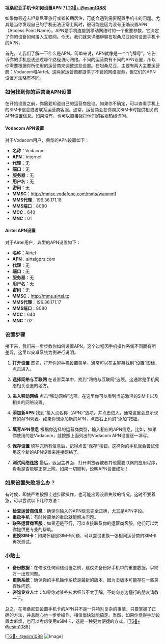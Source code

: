 **坦桑尼亚手机卡如何设置APN？[[TG💪+ @esim1088](https://t.me/s/esim1088)]**

如果你最近去坦桑尼亚旅行或者长期居住，可能会遇到需要配置手机卡的问题。尤其是当你发现自己的手机无法正常上网时，很可能是因为没有正确设置APN（Access Point Name）。APN是手机连接到移动网络时的一个重要参数，它决定了你的设备如何接入互联网。今天，我们就来详细聊聊在坦桑尼亚如何设置手机卡的APN。

首先，让我们了解一下什么是APN。简单来说，APN就像是一个“门牌号”，它告诉你的手机应该通过哪个路径访问网络。不同的运营商有不同的APN设置，所以你需要根据你所使用的运营商来调整这些设置。在坦桑尼亚，主要有两大主要运营商：Vodacom和Airtel。这两家运营商都提供了不错的网络服务，但它们的APN设置方法略有不同。

### 如何找到你的运营商APN设置

在开始设置之前，你需要知道自己的运营商是谁。如果你不确定，可以查看手机上的SIM卡信息或者联系运营商客服。通常，运营商会在你购买SIM卡时提供相关的APN设置信息。如果没有，也可以直接拨打他们的客服热线询问。

#### Vodacom APN设置

对于Vodacom用户，典型的APN设置如下：

- **名称**：Vodacom
- **APN**：internet
- **代理**：无
- **端口**：无
- **服务器**：无
- **用户名**：无
- **密码**：无
- **MMSC**：http://mmsc.vodafone.com/mms/wapmm1
- **MMS代理**：196.36.171.16
- **MMS端口**：8080
- **MCC**：640
- **MNC**：01

#### Airtel APN设置

对于Airtel用户，典型的APN设置如下：

- **名称**：Airtel
- **APN**：airtelgprs.com
- **代理**：无
- **端口**：无
- **服务器**：无
- **用户名**：无
- **密码**：无
- **MMSC**：http://mms.airtel.tz
- **MMS代理**：196.36.171.17
- **MMS端口**：8080
- **MCC**：640
- **MNC**：02

### 设置步骤

接下来，我们来一步步教你如何设置APN。这个过程因手机操作系统不同而有所差异，这里以安卓系统为例进行说明。

1. **打开设置**
   首先，打开你的手机设置菜单。通常可以在主屏幕找到“设置”图标，点击进入。

2. **选择网络与互联网**
   在设置菜单中，找到“网络与互联网”选项。这通常是手机网络相关设置的地方。

3. **进入移动网络**
   点击“移动网络”选项。在这里你可以看到当前激活的SIM卡以及相关的网络设置。

4. **添加新APN**
   找到“接入点名称（APN）”选项，并点击进入。通常这里会显示现有的APN列表。如果你想添加新的APN，点击右上角的“添加”按钮。

5. **填写APN信息**
   根据你选择的运营商类型，输入相应的APN信息。比如，如果你使用的是Vodacom，就按照上面列出的Vodacom APN设置逐一填写。

6. **保存设置**
   填写完所有信息后，记得点击“保存”按钮。这样你的手机就会尝试使用这个新的APN设置来连接网络了。

7. **测试网络连接**
   最后，返回主界面，打开浏览器或者其他需要联网的应用程序，看看是否能够正常上网。如果一切顺利，说明APN设置成功！

### 如果设置失败怎么办？

有时候，即使严格按照上述步骤操作，也可能出现设置失败的情况。这时不要着急，可以尝试以下几种方法：

- **检查运营商信息**：确保你输入的APN信息完全正确，尤其是APN字段。
- **重启手机**：有时候简单的重启就能解决问题。
- **联系运营商客服**：如果还是不行，可以直接联系你的运营商客服，他们可以为你提供更专业的帮助。
- **更换SIM卡**：如果怀疑是SIM卡问题，可以尝试更换一张相同运营商的SIM卡再次测试。

### 小贴士

- **备份数据**：在修改任何网络设置之前，建议先备份好手机中的重要数据，以防万一出现问题。
- **更新系统**：确保你的手机操作系统是最新的版本，因为旧版本可能存在一些兼容性问题。
- **咨询专业人士**：如果你对某些技术细节不太了解，不妨向身边懂行的朋友请教一下。

总之，在坦桑尼亚设置手机卡的APN并不是一件特别复杂的事情，只要掌握了正确的方法，并且耐心地一步步操作，相信很快就能搞定。当然，如果你觉得手动设置太麻烦，也可以考虑使用eSIM卡，这是一种更为便捷的方式。[[TG💪+ @esim1088](https://t.me/s/esim1088)]

[[TG💪+ @esim1088](https://t.me/s/esim1088) ![Image](https://i.postimg.cc/4NQfJmqS/Snipaste-2025-05-13-00-14-12.png)]